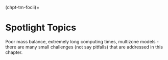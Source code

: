 (chpt-tm-focii)=
# Spotlight Topics 

Poor mass balance, extremely long computing times, multizone models - there are many small challenges (not say pitfalls) that are addressed in this chapter.
